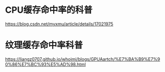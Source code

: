 # CPU缓存命中率的科普
https://blog.csdn.net/myxmu/article/details/17021975
# 纹理缓存命中率科普
https://liangz0707.github.io/whoimi/blogs/GPUAartch/%E7%BA%B9%E7%90%86%E7%BC%93%E5%AD%98.html